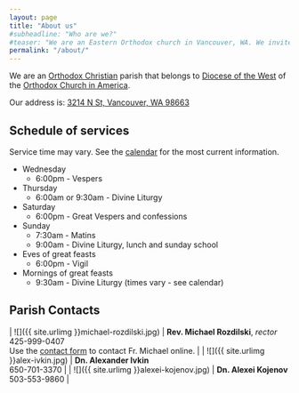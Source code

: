 ```yaml
---
layout: page
title: "About us"
#subheadline: "Who are we?"
#teaser: "We are an Eastern Orthodox church in Vancouver, WA. We invite you to join us for worship and fellowship!"
permalink: "/about/"
---
```


We are an [Orthodox Christian](https://en.wikipedia.org/wiki/Orthodox_christian) parish that belongs to [Diocese of the West](https://www.dowoca.org/) of the [Orthodox Church in America](http://www.oca.org/).

Our address is: [3214 N St, Vancouver, WA 98663](http://maps.google.com/maps?f=q&amp;source=s_q&amp;hl=en&amp;geocode=&amp;q=3214+N+St,+Vancouver,+WA+98663&amp;aq=0&amp;sll=37.0625,-95.677068&amp;sspn=61.540818,76.113281&amp;ie=UTF8&amp;hq=&amp;hnear=3214+N+St,+Vancouver,+Clark,+Washington+98663&amp;z=17)

## Schedule of services

Service time may vary. See the [calendar](/calendar/) for the most current information.

- Wednesday 
  - 6:00pm - Vespers
- Thursday
  - 6:00am or 9:30am - Divine Liturgy
- Saturday
  - 6:00pm - Great Vespers and confessions
- Sunday
  - 7:30am - Matins
  - 9:00am - Divine Liturgy, lunch and sunday school
- Eves of great feasts
  - 6:00pm - Vigil
- Mornings of great feasts
  - 9:30am - Divine Liturgy (times vary - see calendar)

## Parish Contacts

| ![]({{ site.urlimg }}michael-rozdilski.jpg) | **Rev. Michael Rozdilski**, *rector* <br/>425-999-0407<br/>Use the [contact form](/contact) to contact Fr. Michael online. | 
| ![]({{ site.urlimg }}alex-ivkin.jpg)        | **Dn. Alexander Ivkin** <br/>650-701-3370 | 
| ![]({{ site.urlimg }}alexei-kojenov.jpg)    | **Dn. Alexei Kojenov** <br/>503-553-9860 | 

